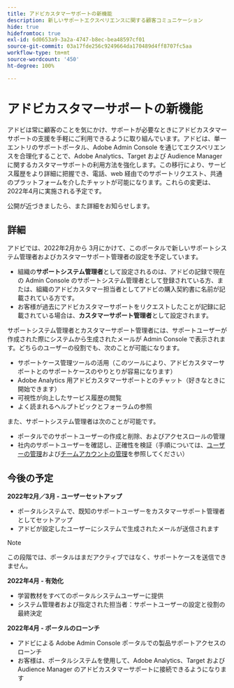 ```yaml
---
title: アドビカスタマーサポートの新機能
description: 新しいサポートエクスペリエンスに関する顧客コミュニケーション
hide: true
hidefromtoc: true
exl-id: 6d0653a9-3a2a-4747-b8ec-bea48597cf01
source-git-commit: 03a17fde256c9249664da170489d4ff8707fc5aa
workflow-type: tm+mt
source-wordcount: '450'
ht-degree: 100%

---
```


# アドビカスタマーサポートの新機能

アドビは常に顧客のことを気にかけ、サポートが必要なときにアドビカスタマーサポートの支援を手軽にご利用できるように取り組んでいます。アドビは、単一エントリのサポートポータル、Adobe Admin Console を通じてエクスペリエンスを合理化することで、Adobe Analytics、Target および Audience Manager に関するカスタマーサポートの利用方法を強化します。この移行により、サービス履歴をより詳細に把握でき、電話、web 経由でのサポートリクエスト、共通のプラットフォームを介したチャットが可能になります。これらの変更は、2022年4月に実施される予定です。

公開が近づきましたら、また詳細をお知らせします。

## 詳細

アドビでは、2022年2月から 3月にかけて、このポータルで新しいサポートシステム管理者およびカスタマーサポート管理者の設定を予定しています。

* 組織の&#x200B;**サポートシステム管理者**&#x200B;として設定されるのは、アドビの記録で現在の Admin Console のサポートシステム管理者として登録されている方、または、組織のアドビカスタマー担当者としてアドビの購入契約書に名前が記載されている方です。
* お客様が過去にアドビカスタマーサポートをリクエストしたことが記録に記載されている場合は、**カスタマーサポート管理者**&#x200B;として設定されます。

サポートシステム管理者とカスタマーサポート管理者には、サポートユーザーが作成された際にシステムから生成されたメールが Admin Console で表示されます。どちらのユーザーの役割でも、次のことが可能になります。

* サポートケース管理ツールの活用（このツールにより、アドビカスタマーサポートとのサポートケースのやりとりが容易になります）
* Adobe Analytics 用アドビカスタマーサポートとのチャット（好きなときに開始できます）
* 可視性が向上したサービス履歴の閲覧
* よく読まれるヘルプトピックとフォーラムの参照

また、サポートシステム管理者は次のことが可能です。

* ポータルでのサポートユーザーの作成と削除、およびアクセスロールの管理
* 社内のサポートユーザーを確認し、正確性を検証（手順については、[ユーザーの管理](https://helpx.adobe.com/jp/enterprise/using/users.html)および[チームアカウントの管理](https://helpx.adobe.com/jp/enterprise/using/accounts.html)を参照してください）

## 今後の予定

**2022年2月／3月 - ユーザーセットアップ**

* ポータルシステムで、既知のサポートユーザーをカスタマーサポート管理者としてセットアップ
* アドビが設定したユーザーにシステムで生成されたメールが送信されます

>[!NOTE]
>
>この段階では、ポータルはまだアクティブではなく、サポートケースを送信できません。

**2022年4月 - 有効化**

* 学習教材をすべてのポータルシステムユーザーに提供
* システム管理者および指定された担当者：サポートユーザーの設定と役割の最終決定

**2022年4月 - ポータルのローンチ**

* アドビによる Adobe Admin Console ポータルでの製品サポートアクセスのローンチ
* お客様は、ポータルシステムを使用して、Adobe Analytics、Target および Audience Manager のアドビカスタマーサポートに接続できるようになります
